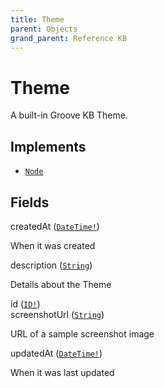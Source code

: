 ```yaml
---
title: Theme
parent: Objects
grand_parent: Reference KB
---
```


# Theme

A built-in Groove KB Theme.

## Implements

- <code><a href="/docs/reference_kb/interface/node">Node</a></code>

## Fields

<div class="field-entry ">
  <span id="created_at" class="field-name anchored">createdAt (<code><a href="/docs/reference_kb/scalar/date_time">DateTime!</a></code>)</span>

  <div class="description-wrapper">
   <p>When it was created</p>

  </div>
</div>

<div class="field-entry ">
  <span id="description" class="field-name anchored">description (<code><a href="/docs/reference_kb/scalar/string">String</a></code>)</span>

  <div class="description-wrapper">
   <p>Details about the Theme</p>

  </div>
</div>

<div class="field-entry ">
  <span id="id" class="field-name anchored">id (<code><a href="/docs/reference_kb/scalar/id">ID!</a></code>)</span>

  <div class="description-wrapper">

  </div>
</div>

<div class="field-entry ">
  <span id="screenshot_url" class="field-name anchored">screenshotUrl (<code><a href="/docs/reference_kb/scalar/string">String</a></code>)</span>

  <div class="description-wrapper">
   <p>URL of a sample screenshot image</p>

  </div>
</div>

<div class="field-entry ">
  <span id="updated_at" class="field-name anchored">updatedAt (<code><a href="/docs/reference_kb/scalar/date_time">DateTime!</a></code>)</span>

  <div class="description-wrapper">
   <p>When it was last updated</p>

  </div>
</div>

